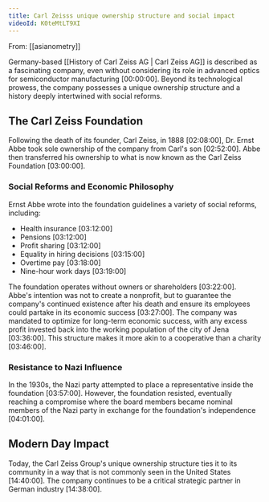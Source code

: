 ```yaml
---
title: Carl Zeisss unique ownership structure and social impact
videoId: K0teMtLT9XI
---
```


From: [[asianometry]] <br/> 

Germany-based [[History of Carl Zeiss AG | Carl Zeiss AG]] is described as a fascinating company, even without considering its role in advanced optics for semiconductor manufacturing <a class="yt-timestamp" data-t="00:00:00">[00:00:00]</a>. Beyond its technological prowess, the company possesses a unique ownership structure and a history deeply intertwined with social reforms.

## The Carl Zeiss Foundation

Following the death of its founder, Carl Zeiss, in 1888 <a class="yt-timestamp" data-t="02:08:00">[02:08:00]</a>, Dr. Ernst Abbe took sole ownership of the company from Carl's son <a class="yt-timestamp" data-t="02:52:00">[02:52:00]</a>. Abbe then transferred his ownership to what is now known as the Carl Zeiss Foundation <a class="yt-timestamp" data-t="03:00:00">[03:00:00]</a>.

### Social Reforms and Economic Philosophy
Ernst Abbe wrote into the foundation guidelines a variety of social reforms, including:
*   Health insurance <a class="yt-timestamp" data-t="03:12:00">[03:12:00]</a>
*   Pensions <a class="yt-timestamp" data-t="03:12:00">[03:12:00]</a>
*   Profit sharing <a class="yt-timestamp" data-t="03:12:00">[03:12:00]</a>
*   Equality in hiring decisions <a class="yt-timestamp" data-t="03:15:00">[03:15:00]</a>
*   Overtime pay <a class="yt-timestamp" data-t="03:18:00">[03:18:00]</a>
*   Nine-hour work days <a class="yt-timestamp" data-t="03:19:00">[03:19:00]</a>

The foundation operates without owners or shareholders <a class="yt-timestamp" data-t="03:22:00">[03:22:00]</a>. Abbe's intention was not to create a nonprofit, but to guarantee the company's continued existence after his death and ensure its employees could partake in its economic success <a class="yt-timestamp" data-t="03:27:00">[03:27:00]</a>. The company was mandated to optimize for long-term economic success, with any excess profit invested back into the working population of the city of Jena <a class="yt-timestamp" data-t="03:36:00">[03:36:00]</a>. This structure makes it more akin to a cooperative than a charity <a class="yt-timestamp" data-t="03:46:00">[03:46:00]</a>.

### Resistance to Nazi Influence
In the 1930s, the Nazi party attempted to place a representative inside the foundation <a class="yt-timestamp" data-t="03:57:00">[03:57:00]</a>. However, the foundation resisted, eventually reaching a compromise where the board members became nominal members of the Nazi party in exchange for the foundation's independence <a class="yt-timestamp" data-t="04:01:00">[04:01:00]</a>.

## Modern Day Impact
Today, the Carl Zeiss Group's unique ownership structure ties it to its community in a way that is not commonly seen in the United States <a class="yt-timestamp" data-t="14:40:00">[14:40:00]</a>. The company continues to be a critical strategic partner in German industry <a class="yt-timestamp" data-t="14:38:00">[14:38:00]</a>.